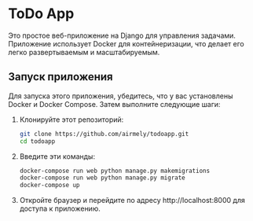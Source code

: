 # ToDo App

Это простое веб-приложение на Django для управления задачами. Приложение использует Docker для контейнеризации, что
делает его легко развертываемым и масштабируемым.

## Запуск приложения

Для запуска этого приложения, убедитесь, что у вас установлены Docker и Docker Compose. Затем выполните следующие шаги:

1. Клонируйте этот репозиторий:

   ```bash
   git clone https://github.com/airmely/todoapp.git
   cd todoapp

2. Введите эти команды:
   ```bash
   docker-compose run web python manage.py makemigrations
   docker-compose run web python manage.py migrate
   docker-compose up
3. Откройте браузер и перейдите по адресу http://localhost:8000 для доступа к приложению.
